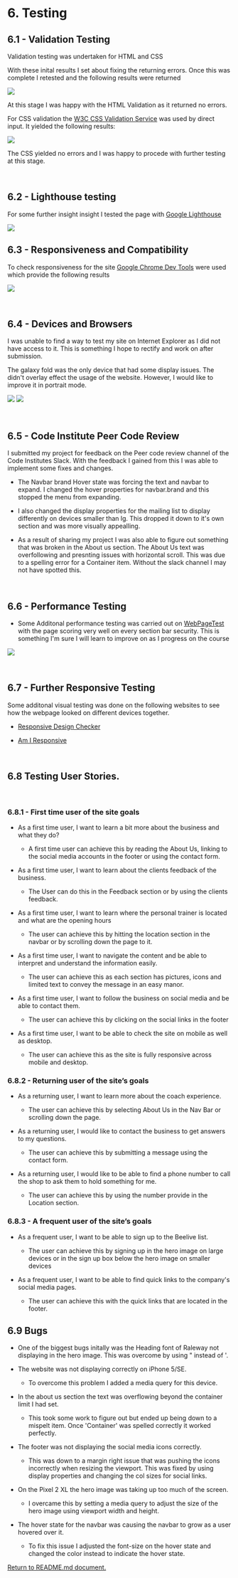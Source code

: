 # 6. Testing


## 6.1 - Validation Testing 

Validation testing was undertaken for HTML and CSS


With these inital results I set about fixing the returning errors. Once this was complete I retested and the following results were returned

<img src="readme_files/readmefilesimgs/htmlvalidator.png" style="margin: 0;">

At this stage I was happy with the HTML Validation as it returned no errors. 


For CSS validation the [W3C CSS Validation Service](https://jigsaw.w3.org/css-validator/) was used by direct input. It yielded the following results:

<img src="readme_files/readmefilesimgs/cssvalidator.png" style="margin: 0;">

The CSS yielded no errors and I was happy to procede with further testing at this stage. 
<p>&nbsp;</p>

## 6.2 - Lighthouse testing

For some further insight insight I tested the page with [Google Lighthouse](https://developers.google.com/web/tools/lighthouse)


<img src="readme_files/readmefilesimgs/lighthousetesting.png" style="margin:0;">



## 6.3 - Responsiveness and Compatibility

To check responsiveness for the site [Google Chrome Dev Tools](https://developers.google.com/web/tools/chrome-devtools) were used which provide the following results 

<img src="readme_files/readmefilesimgs/responsivebreak.png" style="margin:0;">

<p>&nbsp;</p>

## 6.4 - Devices and Browsers

I was unable to find a way to test my site on Internet Explorer as I did not have access to it. This is something I hope to rectify and work on after submission. 

The galaxy fold was the only device that had some display issues. The didn't overlay effect the usage of the website. However, I would like to improve it in portrait mode.

<img src="readme_files/readmefilesimgs/devtest.png" style="margin:0;">

<img src="readme_files/readmefilesimgs/brtest.png" style="margin:0;">

<p>&nbsp;</p>

## 6.5 - Code Institute Peer Code Review

I submitted my project for feedback on the Peer code review channel of the Code Institutes Slack. With the feedback I gained from this I was able to implement some fixes and changes.

- The Navbar brand Hover state was forcing the text and navbar to expand. I changed the hover properties for navbar.brand and this stopped the menu from expanding.

- I also changed the display properties for the mailing list to display differently on devices smaller than lg. This dropped it down to it's own section and was more visually appealling. 

- As a result of sharing my project I was also able to figure out something that was broken in the About us section. The About Us text was overfollowing and presnting issues with horizontal scroll. This was due to a spelling error for a Container item. Without the slack channel I may not have spotted this. 

<p>&nbsp;</p>

## 6.6 - Performance Testing 

- Some Additonal performance testing was carried out on [WebPageTest](https://www.webpagetest.org/) with the page scoring very well on every section bar security. This is something I'm sure I will learn to improve on as I progress on the course

<img src="readme_files/readmefilesimgs/webtest.png" style="margin:0;">

<p>&nbsp;</p>

## 6.7 - Further Responsive Testing

Some additonal visual testing was done on the following websites to see how the webpage looked on different devices together.

- [Responsive Design Checker](https://www.responsivedesignchecker.com/)

- [Am I Responsive](http://ami.responsivedesign.is/)

<p>&nbsp;</p>

## 6.8 Testing User Stories. 
<p>&nbsp;</p>

### 6.8.1 - First time user of the site goals

- As a first time user, I want to learn a bit more about the business and what they do?
    - A first time user can achieve this by reading the About Us, linking to the social media accounts in the footer or using the contact form.

- As a first time user, I want to learn about the clients feedback of the business. 
    - The User can do this in the Feedback section or by using the clients feedback.

- As a first time user, I want to learn where the personal trainer is located and what are the opening hours
    - The user can achieve this by hitting the location section in the navbar or by scrolling down the page to it.

- As a first time user, I want to navigate the content and be able to interpret and understand the information easily.
    - The user can achieve this as each section has pictures, icons and limited text to convey the message in an easy manor.

- As a first time user, I want to follow the business on social media and be able to contact them. 
    - The user can achieve this by clicking on the social links in the footer

- As a first time user, I want to be able to check the site on mobile as well as desktop. 
    - The user can achieve this as the site is fully responsive across mobile and desktop. 

### 6.8.2 - Returning user of the site’s goals

- As a returning user, I want to learn more about the coach experience.
    - The user can achieve this by selecting About Us in the Nav Bar or scrolling down the page. 

- As a returning user, I would like to contact the business to get answers to my questions. 
    - The user can achieve this by submitting a message using the contact form. 

- As a returning user, I would like to be able to find a phone number to call the shop to ask them to hold something for me. 
    - The user can achieve this by using the number provide in the Location section.

### 6.8.3 - A frequent user of the site’s goals

- As a frequent user, I want to be able to sign up to the Beelive list.
    - The user can achieve this by signing up in the hero image on large devices or in the sign up box below the hero image on smaller devices

- As a frequent user, I want to be able to find quick links to the company's social media pages. 
    - The user can achieve this with the quick links that are located in the footer. 


## 6.9 Bugs 

- One of the biggest bugs initally was the Heading font of Raleway not displaying in the hero image. This was overcome by using " instead of '. 

- The website was not displaying correctly on iPhone 5/SE.
    - To overcome this problem I added a media query for this device. 

- In the about us section the text was overflowing beyond the container limit I had set. 
    - This took some work to figure out but ended up being down to a mispelt item. Once 'Container' was spelled correctly it worked perfectly.

- The footer was not displaying the social media icons correctly. 
    - This was down to a margin right issue that was pushing the icons incorrectly when resizing the viewport. This was fixed by using display properties and changing the col sizes for social links.

- On the Pixel 2 XL the hero image was taking up too much of the screen.
    - I overcame this by setting a media query to adjust the size of the hero image using viewport width and height.

- The hover state for the navbar was causing the navbar to grow as a user hovered over it.
    - To fix this issue I adjusted the font-size on the hover state and changed the color instead to indicate the hover state. 

[Return to README.md document.](https://github.com/ignakio/MyfirstMS1/blob/master/README.md)